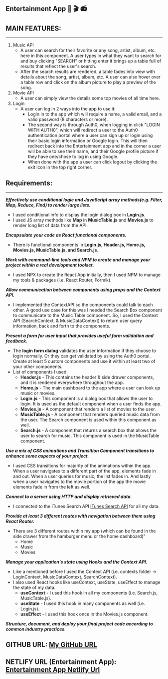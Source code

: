 ## Entertainment App :musical_note: :clapper: :radio:
## MAIN FEATURES:
----------------------------------------------------
1. Music API
    - A user can search for their favorite or any song, artist, album, etc. here in this component. A user types in what they
    want to search for and buy clicking "SEARCH" or hitting enter it brings up a table full of results that reflect the user's search.
    - After the search results are rendered, a table fades into view with details about the song, artist, album, etc. A user
    can also hover over a table row and click on the album picture to play a preview of the song.
2. Movie API
    - A user can simply view the details some top movies of all time here.
3. Login
    - A user can log in 2 ways into the app to use it:
        - Login in to the app which will require a name, a valid email, and a valid password (8 characters or more).
        - The second way is through Auth0, when logging in click "LOGIN WITH AUTH0", which will redirect a user to the 
        Auth0 authentication portal where a user can sign up or login using their basic login information or Google login.
        This will then redirect back into the Entertainment app and in the corner a user will be able to see their name, and their
        Google profile picture if they have one/chose to log in using Google.
        - When done with the app a user can click logout by clicking the exit icon in the top right corner.
    
## Requirements:
----------------------------------------------------
***Effectively use conditional logic and JavaScript array methods(e.g. Filter, Map, Reduce, Find) to render large lists.***
- I used conditional info to display the login dialog box in **Login.js**.
- I used JS array methods like **Map** in **MusicTable.js** and **Movies.js** to render long list of data from the API.

***Encapsulate your code as React functional components.***
- There is functional components in **Login.js, Header.js, Home.js, Movies.js, MusicTable.js, and Search.js**.

***Work with command-line tools and NPM to create and manage your project within a real development toolset.***
- I used NPX to create the React App initially, then I used NPM to manage my tools & packages (i.e. React Router, Formik).

***Allow communication between components using props and the Context API.***
- I implemented the ContextAPI so the components could talk to each other. A good use case for this was I needed the Search Box component 
to communicate to the Music Table component. So, I used the Context API (SearchContext, & MusicDataContext) to return user query information,
back and forth to the components.

***Present a form for user input that provides useful form validation and feedback.***
- The **login form dialog** validates the user information if they choose to login normally. Or they can get validated by using the Auth0 portal.
Create at least 5 custom components and use it within at least two of your other components.
- List of components I used:
    - **Header.js** - This contains the header & side drawer components, and it is rendered everywhere throughout the app.
    - **Home.js** - The main dashboard to the app where a user can look up music or movies.
    - **Login.js** - This component is a dialog box that allows the user to login. It is used as the default component when a user finds the app.
    - **Movies.js** - A component that renders a list of movies to the user.
    - **MusicTable.js** - A component that renders queried music data from the user. The Search component is used within this component as well.
    - **Search.js** - A component that returns a search box that allows the user to search for music. This component is used in the MusicTable component.
    
***Use a mix of CSS animations and Transition Component transitions to enhance some aspects of your project.***
- I used CSS transitions for majority of the animations within the app. When a user navigates to a different part of the app,
elements fade in and out. When a user queries for music, the list fades in. And lastly when a user navigates to the movie portion of the
app the movie elements fade in from the left as well.

***Connect to a server using HTTP and display retrieved data.***
- I connected to the iTunes Search API [iTunes Search API](https://affiliate.itunes.apple.com/resources/documentation/itunes-store-web-service-search-api/)
for all my data.

***Provide at least 3 different routes with navigation between them using React Router.***
- There are 3 different routes within my app (which can be found in the side drawer from the hamburger menu or the home dashboard)"
    - Home
    - Music
    - Movies
    
***Manage your application's state using Hooks and the Context API.***
- Like a mentioned before I used the Context API (i.e. contexts folder -> LoginContext, MusicDataContext, SearchContext).
- I also used React hooks like useContext, useState, useEffect to manage the state of my data.
    - **useContext** - I used this hook in all my components (i.e. Search.js, MusicTable.js).
    - **useState** - I used this hook in many components as well (i.e. Login.js).
    - **useEffect** - I used this hook once in the Movies.js component.
    
***Structure, document, and deploy your final project code according to common industry practices.***
## GITHUB URL:  [My GitHub URL](https://github.com/tivie001/dgm3790-music-app)

## NETLIFY URL (Entertainment App): [Entertainment App Netlify Url](https://relaxed-heisenberg-aec243.netlify.app/)